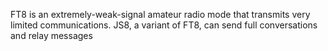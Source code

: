 FT8 is an extremely-weak-signal amateur radio mode that transmits very limited communications. JS8, a variant of FT8, can send full conversations and relay messages